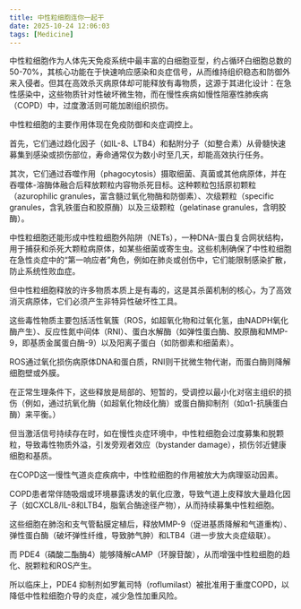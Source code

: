 ```yaml
---
title: 中性粒细胞连你一起干
date: 2025-10-24 12:06:03
tags: [Medicine]
---
```


中性粒细胞作为人体先天免疫系统中最丰富的白细胞亚型，约占循环白细胞总数的50-70%，其核心功能在于快速响应感染和炎症信号，从而维持组织稳态和防御外来入侵者。但其在高效杀灭病原体却可能释放有毒物质，这源于其进化设计：在急性感染中，这些物质针对性破坏微生物，而在慢性疾病如慢性阻塞性肺疾病（COPD）中，过度激活则可能加剧组织损伤。

中性粒细胞的主要作用体现在免疫防御和炎症调控上。

首先，它们通过趋化因子（如IL-8、LTB4）和黏附分子（如整合素）从骨髓快速募集到感染或损伤部位，寿命通常仅为数小时至几天，却能高效执行任务。

其次，它们通过吞噬作用（phagocytosis）摄取细菌、真菌或其他病原体，并在吞噬体-溶酶体融合后释放颗粒内容物杀死目标。这种颗粒包括原初颗粒（azurophilic granules，富含髓过氧化物酶和防御素）、次级颗粒（specific granules，含乳铁蛋白和胶原酶）以及三级颗粒（gelatinase granules，含明胶酶）。

中性粒细胞还能形成中性粒细胞外陷阱（NETs），一种DNA-蛋白复合网状结构，用于捕获和杀死大颗粒病原体，如某些细菌或寄生虫。这些机制确保了中性粒细胞在急性炎症中的“第一响应者”角色，例如在肺炎或创伤中，它们能限制感染扩散，防止系统性败血症。

但中性粒细胞释放的许多物质本质上是有毒的，这是其杀菌机制的核心，为了高效消灭病原体，它们必须产生非特异性破坏性工具。

这些毒性物质主要包括活性氧簇（ROS，如超氧化物和过氧化氢，由NADPH氧化酶产生）、反应性氮中间体（RNI）、蛋白水解酶（如弹性蛋白酶、胶原酶和MMP-9，即基质金属蛋白酶-9）以及阳离子蛋白（如防御素和细菌素）。

ROS通过氧化损伤病原体DNA和蛋白质，RNI则干扰微生物代谢，而蛋白酶则降解细胞壁或外膜。

在正常生理条件下，这些释放是局部的、短暂的，受调控以最小化对宿主组织的损伤（例如，通过抗氧化酶（如超氧化物歧化酶）或蛋白酶抑制剂（如α1-抗胰蛋白酶）来平衡。）

但当激活信号持续存在时，如在慢性炎症环境中，中性粒细胞会过度募集和脱颗粒，导致毒性物质外溢，引发旁观者效应（bystander damage），损伤邻近健康细胞和基质。

在COPD这一慢性气道炎症疾病中，中性粒细胞的作用被放大为病理驱动因素。

COPD患者常伴随吸烟或环境暴露诱发的氧化应激，导致气道上皮释放大量趋化因子（如CXCL8/IL-8和LTB4，脂氧合酶途径产物），从而持续募集中性粒细胞。

这些细胞在肺泡和支气管黏膜定植后，释放MMP-9（促进基质降解和气道重构）、弹性蛋白酶（破坏弹性纤维，导致肺气肿）和LTB4（进一步放大炎症级联）。

而 PDE4（磷酸二酯酶4）能够降解cAMP（环腺苷酸），从而增强中性粒细胞的趋化、脱颗粒和ROS产生。

所以临床上，PDE4 抑制剂如罗氟司特（roflumilast）被批准用于重度COPD，以降低中性粒细胞介导的炎症，减少急性加重风险。

[^1]: Hogg JC, et al. The nature of small-airway obstruction in chronic obstructive pulmonary disease. *N Engl J Med*. 2004;350(26):2645-2653. doi:10.1056/NEJMoa032158. (链接: https://pubmed.ncbi.nlm.nih.gov/15215480/)

[^2]: Global Initiative for Chronic Obstructive Lung Disease (GOLD). 2023 Report. (链接: https://goldcopd.org/2023-gold-report-2/)
